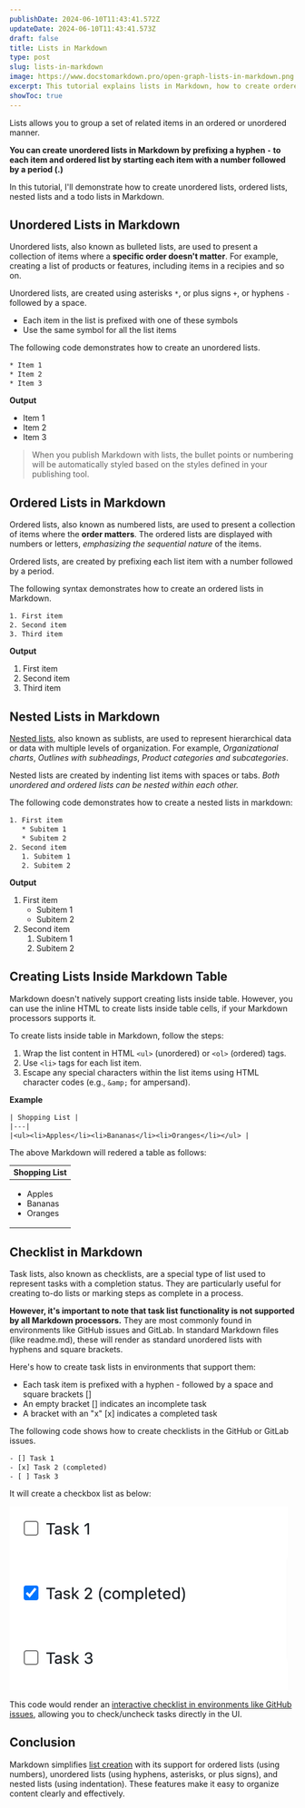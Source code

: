 ```yaml
---
publishDate: 2024-06-10T11:43:41.572Z
updateDate: 2024-06-10T11:43:41.573Z
draft: false
title: Lists in Markdown
type: post
slug: lists-in-markdown
image: https://www.docstomarkdown.pro/open-graph-lists-in-markdown.png
excerpt: This tutorial explains lists in Markdown, how to create ordered lists, unordered lists, nested lists and a Todo list.
showToc: true
---
```


Lists allows you to group a set of related items in an ordered or unordered manner. 

**You can create unordered lists in Markdown by prefixing a hyphen `-` to each item and ordered list by starting each item with a number followed by a period (.)**

In this tutorial, I'll demonstrate how to create unordered lists, ordered lists, nested lists and a todo lists in Markdown. 

<!-- toc -->

## Unordered Lists in Markdown

Unordered lists, also known as bulleted lists, are used to present a collection of items where a **specific order doesn't matter**. For example, creating a list of products or features, including items in a recipies and so on.

Unordered lists,  are created using asterisks `*`, or plus signs `+`, or hyphens `-` followed by a space. 


- Each item in the list is prefixed with one of these symbols
- Use the same symbol for all the list items

The following code demonstrates how to create an unordered lists.

```
* Item 1
* Item 2
* Item 3
```

**Output**

* Item 1
* Item 2
* Item 3

> When you publish Markdown with lists, the bullet points or numbering will be automatically styled based on the styles defined in your publishing tool.

## Ordered Lists in Markdown

Ordered lists, also known as numbered lists, are used to present a collection of items where the **order matters**. The ordered lists are displayed with numbers or letters, *emphasizing the sequential nature* of the items.

Ordered lists, are created by prefixing each list item with a number followed by a period. 

The following syntax demonstrates how to create an ordered lists in Markdown.

```
1. First item
2. Second item
3. Third item
```

**Output**

1. First item
2. Second item
3. Third item

## Nested Lists in Markdown

[Nested lists](https://commonmark.org/help/tutorial/10-nestedLists.html), also known as sublists, are used to represent hierarchical data or data with multiple levels of organization. For example, *Organizational charts*, *Outlines with subheadings*, *Product categories and subcategories*.

Nested lists are created by indenting list items with spaces or tabs. *Both unordered and ordered lists can be nested within each other.*

The following code demonstrates how to create a nested lists in markdown:

```
1. First item
   * Subitem 1
   * Subitem 2
2. Second item
   1. Subitem 1
   2. Subitem 2
```

**Output**

1. First item
   * Subitem 1
   * Subitem 2
2. Second item
   1. Subitem 1
   2. Subitem 2

## Creating Lists Inside Markdown Table

Markdown doesn't natively support creating lists inside table. However, you can use the inline HTML to create lists inside table cells, if your Markdown processors supports it. 

To create lists inside table in Markdown, follow the steps:

1. Wrap the list content in HTML `<ul>` (unordered) or `<ol>` (ordered) tags.
2. Use `<li>` tags for each list item.
3. Escape any special characters within the list items using HTML character codes (e.g., `&amp;` for ampersand).


**Example**

```
| Shopping List |
|---|
|<ul><li>Apples</li><li>Bananas</li><li>Oranges</li></ul> |
```

The above Markdown will redered a table as follows:

| Shopping List |
|---|
|<ul><li>Apples</li><li>Bananas</li><li>Oranges</li></ul> |

## Checklist in Markdown

Task lists, also known as checklists, are a special type of list used to represent tasks with a completion status. They are particularly useful for creating to-do lists or marking steps as complete in a process.

**However, it's important to note that task list functionality is not supported by all Markdown processors.**  They are most commonly found in environments like GitHub issues and GitLab. In standard Markdown files (like readme.md), these will render as standard unordered lists with hyphens and square brackets.

Here's how to create task lists in environments that support them:

- Each task item is prefixed with a hyphen - followed by a space and square brackets []
- An empty bracket [] indicates an incomplete task
- A bracket with an "x" [x] indicates a completed task

The following code shows how to create checklists in the GitHub or GitLab issues.

```
- [] Task 1
- [x] Task 2 (completed)
- [ ] Task 3
```

It will create a checkbox list as below: 

![Checkboxes in GitHub](./images/checkboxes-inside-issues-github.png)

This code would render an [interactive checklist in environments like GitHub issues](/draw-checkbox-in-github-markdown-table/), allowing you to check/uncheck tasks directly in the UI.

## Conclusion

Markdown simplifies [list creation](https://daringfireball.net/projects/markdown/syntax#list) with its support for ordered lists (using numbers), unordered lists (using hyphens, asterisks, or plus signs), and nested lists (using indentation). These features make it easy to organize content clearly and effectively.

